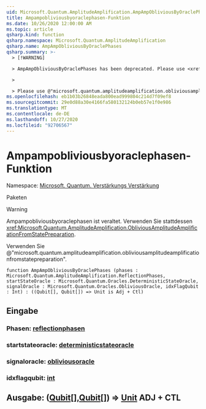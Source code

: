 ```yaml
---
uid: Microsoft.Quantum.AmplitudeAmplification.AmpAmpObliviousByOraclePhases
title: Ampampobliviousbyoraclephasen-Funktion
ms.date: 10/26/2020 12:00:00 AM
ms.topic: article
qsharp.kind: function
qsharp.namespace: Microsoft.Quantum.AmplitudeAmplification
qsharp.name: AmpAmpObliviousByOraclePhases
qsharp.summary: >-
  > [!WARNING]

  > AmpAmpObliviousByOraclePhases has been deprecated. Please use <xref:Microsoft.Quantum.AmplitudeAmplification.ObliviousAmplitudeAmplificationFromStatePreparation> instead.

  >

  > Please use @"microsoft.quantum.amplitudeamplification.obliviousamplitudeamplificationfromstatepreparation".
ms.openlocfilehash: eb1b03b26848eada800ead999804c214d7f09ef8
ms.sourcegitcommit: 29e0d88a30e4166fa580132124b0eb57e1f0e986
ms.translationtype: MT
ms.contentlocale: de-DE
ms.lasthandoff: 10/27/2020
ms.locfileid: "92706567"
---
```

# <a name="ampampobliviousbyoraclephases-function"></a>Ampampobliviousbyoraclephasen-Funktion

Namespace: [Microsoft. Quantum. Verstärkungs Verstärkung](xref:Microsoft.Quantum.AmplitudeAmplification)

Paketen [](https://nuget.org/packages/)


> [!WARNING]
> Ampampobliviousbyoraclephasen ist veraltet. Verwenden Sie stattdessen <xref:Microsoft.Quantum.AmplitudeAmplification.ObliviousAmplitudeAmplificationFromStatePreparation>.
>
> Verwenden Sie @"microsoft.quantum.amplitudeamplification.obliviousamplitudeamplificationfromstatepreparation".



```qsharp
function AmpAmpObliviousByOraclePhases (phases : Microsoft.Quantum.AmplitudeAmplification.ReflectionPhases, startStateOracle : Microsoft.Quantum.Oracles.DeterministicStateOracle, signalOracle : Microsoft.Quantum.Oracles.ObliviousOracle, idxFlagQubit : Int) : ((Qubit[], Qubit[]) => Unit is Adj + Ctl)
```


## <a name="input"></a>Eingabe

### <a name="phases--reflectionphases"></a>Phasen: [reflectionphasen](xref:Microsoft.Quantum.AmplitudeAmplification.ReflectionPhases)




### <a name="startstateoracle--deterministicstateoracle"></a>startstateoracle: [deterministicstateoracle](xref:Microsoft.Quantum.Oracles.DeterministicStateOracle)




### <a name="signaloracle--obliviousoracle"></a>signaloracle: [obliviousoracle](xref:Microsoft.Quantum.Oracles.ObliviousOracle)




### <a name="idxflagqubit--int"></a>idxflagqubit: [int](xref:microsoft.quantum.lang-ref.int)





## <a name="output--qubitqubit--unit-adj--ctl"></a>Ausgabe: ([Qubit](xref:microsoft.quantum.lang-ref.qubit)[],[Qubit](xref:microsoft.quantum.lang-ref.qubit)[]) => [Unit](xref:microsoft.quantum.lang-ref.unit) ADJ + CTL

